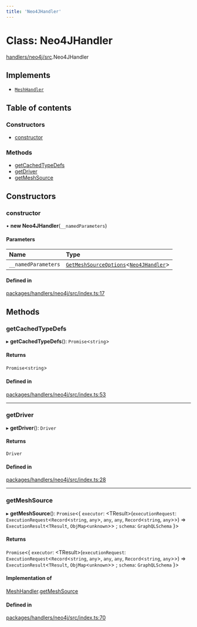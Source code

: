 ```yaml
---
title: 'Neo4JHandler'
---
```


# Class: Neo4JHandler

[handlers/neo4j/src](../modules/handlers_neo4j_src).Neo4JHandler

## Implements

- [`MeshHandler`](/docs/api/interfaces/types_src.MeshHandler)

## Table of contents

### Constructors

- [constructor](handlers_neo4j_src.Neo4JHandler#constructor)

### Methods

- [getCachedTypeDefs](handlers_neo4j_src.Neo4JHandler#getcachedtypedefs)
- [getDriver](handlers_neo4j_src.Neo4JHandler#getdriver)
- [getMeshSource](handlers_neo4j_src.Neo4JHandler#getmeshsource)

## Constructors

### constructor

• **new Neo4JHandler**(`__namedParameters`)

#### Parameters

| Name | Type |
| :------ | :------ |
| `__namedParameters` | [`GetMeshSourceOptions`](../modules/types_src#getmeshsourceoptions)\<[`Neo4JHandler`](/docs/api/interfaces/types_src.YamlConfig.Neo4JHandler)> |

#### Defined in

[packages/handlers/neo4j/src/index.ts:17](https://github.com/Urigo/graphql-mesh/blob/master/packages/handlers/neo4j/src/index.ts#L17)

## Methods

### getCachedTypeDefs

▸ **getCachedTypeDefs**(): `Promise`\<`string`>

#### Returns

`Promise`\<`string`>

#### Defined in

[packages/handlers/neo4j/src/index.ts:53](https://github.com/Urigo/graphql-mesh/blob/master/packages/handlers/neo4j/src/index.ts#L53)

___

### getDriver

▸ **getDriver**(): `Driver`

#### Returns

`Driver`

#### Defined in

[packages/handlers/neo4j/src/index.ts:28](https://github.com/Urigo/graphql-mesh/blob/master/packages/handlers/neo4j/src/index.ts#L28)

___

### getMeshSource

▸ **getMeshSource**(): `Promise`\<\{ `executor`: \<TResult>(`executionRequest`: `ExecutionRequest`\<`Record`\<`string`, `any`>, `any`, `any`, `Record`\<`string`, `any`>>) => `ExecutionResult`\<`TResult`, `ObjMap`\<`unknown`>> ; `schema`: `GraphQLSchema`  }>

#### Returns

`Promise`\<\{ `executor`: \<TResult>(`executionRequest`: `ExecutionRequest`\<`Record`\<`string`, `any`>, `any`, `any`, `Record`\<`string`, `any`>>) => `ExecutionResult`\<`TResult`, `ObjMap`\<`unknown`>> ; `schema`: `GraphQLSchema`  }>

#### Implementation of

[MeshHandler](/docs/api/interfaces/types_src.MeshHandler).[getMeshSource](/docs/api/interfaces/types_src.MeshHandler#getmeshsource)

#### Defined in

[packages/handlers/neo4j/src/index.ts:70](https://github.com/Urigo/graphql-mesh/blob/master/packages/handlers/neo4j/src/index.ts#L70)
